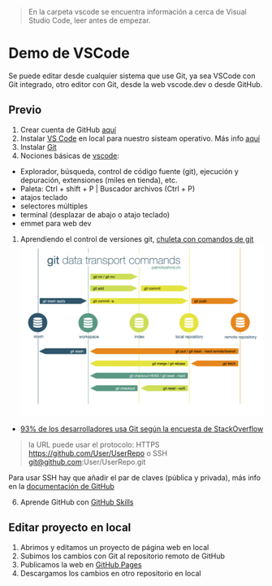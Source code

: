 > En la carpeta vscode se encuentra información a cerca de Visual Studio Code, leer antes de empezar.

# Demo de VSCode
Se puede editar desde cualquier sistema que use Git, ya sea VSCode con Git integrado, otro editor con Git, desde la web vscode.dev o desde GitHub.

## Previo
1. Crear cuenta de GitHub [aquí](https://github.com/signup)
2. Instalar [VS Code](./vscode/vscode-install.md) en local para nuestro sisteam operativo. Más info [aquí](https://code.visualstudio.com/docs/setup/setup-overview)
3. Instalar [Git](https://git-scm.com/)
4. Nociones básicas de [vscode](./vscode/vscode-documentation.md):
- Explorador, búsqueda, control de código fuente (git), ejecución y depuración, extensiones (miles en tienda), etc.
- Paleta: Ctrl + shift + P | Buscador archivos (Ctrl + P)
- atajos teclado
- selectores múltiples
- terminal (desplazar de abajo o atajo teclado)
- emmet para web dev

1. Aprendiendo el control de versiones git, [chuleta con comandos de git](https://education.github.com/git-cheat-sheet-education.pdf)
![git-data-transport-commands](./git/git-data-transport-commands.png)

- [93% de los desarrolladores usa Git según la encuesta de StackOverflow](https://survey.stackoverflow.co/2022/#technology-version-control)

> la URL puede usar el protocolo: HTTPS https://github.com/User/UserRepo o SSH git@github.com:User/UserRepo.git

Para usar SSH hay que añadir el par de claves (pública y privada), más info en la [documentación de GitHub](https://docs.github.com/es/authentication/connecting-to-github-with-ssh/generating-a-new-ssh-key-and-adding-it-to-the-ssh-agent)

6. Aprende GitHub con [GitHub Skills](https://skills.github.com/)

## Editar proyecto en local
1. Abrimos y editamos un proyecto de página web en local
2. Subimos los cambios con Git al repositorio remoto de GitHub
3. Publicamos la web en [GitHub Pages](https://pages.github.com/)
4. Descargamos los cambios en otro repositorio en local

